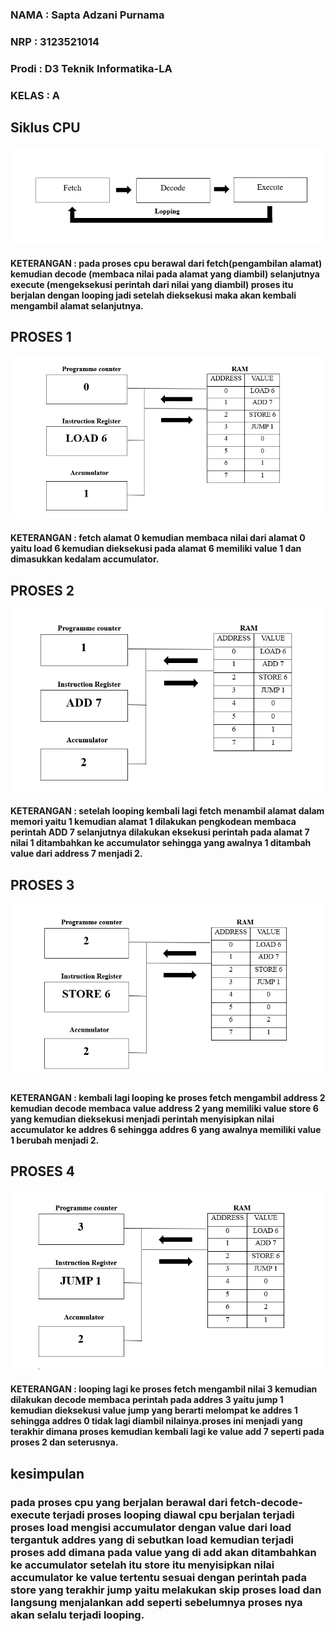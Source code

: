 ### NAMA : Sapta Adzani Purnama
### NRP : 3123521014
### Prodi : D3 Teknik Informatika-LA
### KELAS : A

## Siklus CPU
![alt text](<Screenshot (398).png>)
#### KETERANGAN : pada proses cpu berawal dari fetch(pengambilan alamat) kemudian decode (membaca nilai pada alamat yang diambil) selanjutnya execute (mengeksekusi perintah dari nilai yang diambil) proses itu berjalan dengan looping jadi setelah dieksekusi maka akan kembali mengambil alamat selanjutnya.

## PROSES 1
![alt text](<Screenshot (397).png>)
#### KETERANGAN : fetch alamat 0 kemudian membaca nilai dari alamat 0 yaitu load 6 kemudian dieksekusi pada alamat 6 memiliki value 1 dan dimasukkan kedalam accumulator.

## PROSES 2
![alt text](<Screenshot (399).png>)
#### KETERANGAN : setelah looping kembali lagi fetch menambil alamat dalam memori yaitu 1 kemudian alamat 1 dilakukan pengkodean membaca perintah ADD 7 selanjutnya dilakukan eksekusi perintah pada alamat 7 nilai 1 ditambahkan ke accumulator sehingga yang awalnya 1 ditambah value dari address 7 menjadi 2.

## PROSES 3
![alt text](<Screenshot (400).png>)
#### KETERANGAN : kembali lagi looping ke proses fetch mengambil address 2 kemudian decode membaca value address 2 yang memiliki value store 6 yang kemudian dieksekusi menjadi perintah menyisipkan nilai accumulator ke addres 6 sehingga addres 6 yang awalnya memiliki value 1 berubah menjadi 2.

## PROSES 4
![alt text](<Screenshot (401).png>)
#### KETERANGAN : looping lagi ke proses fetch mengambil nilai 3 kemudian dilakukan decode membaca perintah pada addres 3 yaitu jump 1 kemudian dieksekusi value jump yang berarti melompat ke addres 1 sehingga addres 0 tidak lagi diambil nilainya.proses ini menjadi yang terakhir dimana proses kemudian kembali lagi ke value add 7 seperti pada proses 2 dan seterusnya.

## kesimpulan
### pada proses cpu yang berjalan berawal dari fetch-decode-execute terjadi proses looping diawal cpu berjalan terjadi proses load mengisi accumulator dengan value dari load tergantuk addres yang di sebutkan load kemudian terjadi proses add dimana pada value yang di add akan ditambahkan ke accumulator setelah itu store itu menyisipkan nilai accumulator ke value tertentu sesuai dengan perintah pada store yang terakhir jump yaitu melakukan skip proses load dan langsung menjalankan add seperti sebelumnya proses nya akan selalu terjadi looping.

